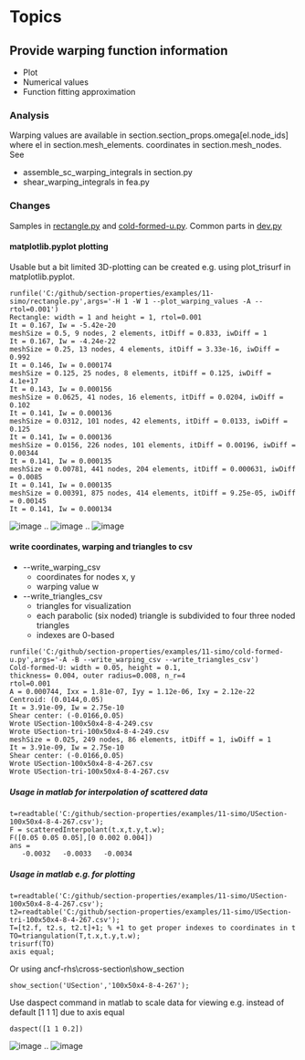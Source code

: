 # Topics

## Provide warping function information
 * Plot
 * Numerical values
 * Function fitting approximation

### Analysis
Warping values are available in section.section_props.omega\[el.node_ids\] where el in section.mesh_elements.
coordinates in section.mesh_nodes.
See 
 * assemble_sc_warping_integrals in section.py
 * shear_warping_integrals in fea.py

### Changes
Samples in [rectangle.py](rectangle.py) and [cold-formed-u.py](cold-formed-u.py).
Common parts in [dev.py](simo/dev.py)

#### matplotlib.pyplot plotting
Usable but a bit limited 3D-plotting can be created e.g. using plot_trisurf in matplotlib.pyplot.

```
runfile('C:/github/section-properties/examples/11-simo/rectangle.py',args='-H 1 -W 1 --plot_warping_values -A --rtol=0.001')
Rectangle: width = 1 and height = 1, rtol=0.001
It = 0.167, Iw = -5.42e-20
meshSize = 0.5, 9 nodes, 2 elements, itDiff = 0.833, iwDiff = 1
It = 0.167, Iw = -4.24e-22
meshSize = 0.25, 13 nodes, 4 elements, itDiff = 3.33e-16, iwDiff = 0.992
It = 0.146, Iw = 0.000174
meshSize = 0.125, 25 nodes, 8 elements, itDiff = 0.125, iwDiff = 4.1e+17
It = 0.143, Iw = 0.000156
meshSize = 0.0625, 41 nodes, 16 elements, itDiff = 0.0204, iwDiff = 0.102
It = 0.141, Iw = 0.000136
meshSize = 0.0312, 101 nodes, 42 elements, itDiff = 0.0133, iwDiff = 0.125
It = 0.141, Iw = 0.000136
meshSize = 0.0156, 226 nodes, 101 elements, itDiff = 0.00196, iwDiff = 0.00344
It = 0.141, Iw = 0.000135
meshSize = 0.00781, 441 nodes, 204 elements, itDiff = 0.000631, iwDiff = 0.0085
It = 0.141, Iw = 0.000135
meshSize = 0.00391, 875 nodes, 414 elements, itDiff = 9.25e-05, iwDiff = 0.00145
It = 0.141, Iw = 0.000134
```
![image](https://user-images.githubusercontent.com/1210784/181192924-d4a3a8c4-e9c9-48e5-b856-8a9118d6f1ac.png)
..
![image](https://user-images.githubusercontent.com/1210784/181192982-88108a68-e043-4a60-97b1-2fe65506ae38.png)
..
![image](https://user-images.githubusercontent.com/1210784/181193045-34c49540-47ef-4b10-aa98-31479f368e90.png)

#### write coordinates, warping and triangles to csv 
 * --write_warping_csv
   * coordinates for nodes x, y 
   * warping value w 
 * --write_triangles_csv
   * triangles for visualization
   * each parabolic (six noded) triangle is subdivided to four three noded triangles 
   * indexes are 0-based
```
runfile('C:/github/section-properties/examples/11-simo/cold-formed-u.py',args='-A -B --write_warping_csv --write_triangles_csv')
Cold-formed-U: width = 0.05, height = 0.1,
thickness= 0.004, outer radius=0.008, n_r=4
rtol=0.001
A = 0.000744, Ixx = 1.81e-07, Iyy = 1.12e-06, Ixy = 2.12e-22
Centroid: (0.0144,0.05)
It = 3.91e-09, Iw = 2.75e-10
Shear center: (-0.0166,0.05)
Wrote USection-100x50x4-8-4-249.csv
Wrote USection-tri-100x50x4-8-4-249.csv
meshSize = 0.025, 249 nodes, 86 elements, itDiff = 1, iwDiff = 1
It = 3.91e-09, Iw = 2.75e-10
Shear center: (-0.0166,0.05)
Wrote USection-100x50x4-8-4-267.csv
Wrote USection-tri-100x50x4-8-4-267.csv
```
##### Usage in matlab for interpolation of scattered data
```
t=readtable('C:/github/section-properties/examples/11-simo/USection-100x50x4-8-4-267.csv');
F = scatteredInterpolant(t.x,t.y,t.w);
F([0.05 0.05 0.05],[0 0.002 0.004])
ans =
   -0.0032   -0.0033   -0.0034
```

##### Usage in matlab e.g. for plotting
```
t=readtable('C:/github/section-properties/examples/11-simo/USection-100x50x4-8-4-267.csv');
t2=readtable('C:/github/section-properties/examples/11-simo/USection-tri-100x50x4-8-4-267.csv');
T=[t2.f, t2.s, t2.t]+1; % +1 to get proper indexes to coordinates in t
TO=triangulation(T,t.x,t.y,t.w);
trisurf(TO)
axis equal;
```
Or using ancf-rhs\cross-section\show_section
```
show_section('USection','100x50x4-8-4-267');
```
Use daspect command in matlab to scale data for viewing e.g. instead of default [1 1 1] due to axis equal
```
daspect([1 1 0.2])
```
![image](https://user-images.githubusercontent.com/1210784/181523464-fcfa25a5-6be3-4f1d-bf58-70d1d6397418.png)
..
![image](https://user-images.githubusercontent.com/1210784/181523584-a583d1db-8aca-4058-a63b-55e7a41bbb1d.png)
